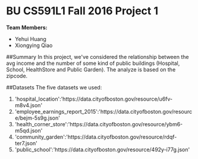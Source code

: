 # BU CS591L1 Fall 2016 Project 1

**Team Members:**
+ Yehui Huang
+ Xiongying Qiao

##Summary
In this project, we've considered the relationship between the avg income and the number of some kind of public buildings (Hospital, School, HealthStore and Public Garden). The analyze is based on the zipcode.
 
##Datasets
The five datasets we used:
<ol>
<li>'hospital_location':'https://data.cityofboston.gov/resource/u6fv-m8v4.json'</li>
<li>'employee_earnings_report_2015':'https://data.cityofboston.gov/resource/bejm-5s9g.json'</li>
<li>'health_corner_store':'https://data.cityofboston.gov/resource/ybm6-m5qd.json'</li>
<li>'community_garden':'https://data.cityofboston.gov/resource/rdqf-ter7.json'</li>
<li>'public_school':'https://data.cityofboston.gov/resource/492y-i77g.json'</li>
</ol>
